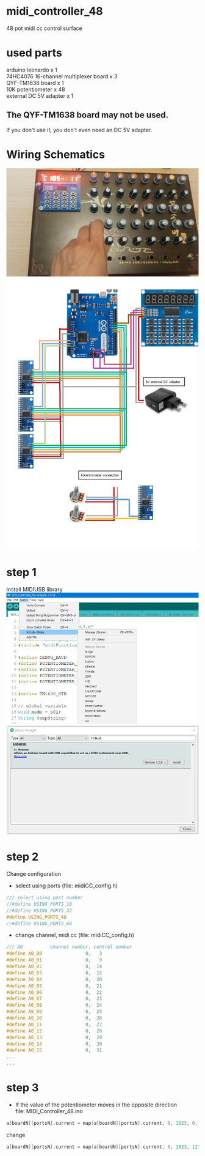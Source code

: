 # midi_controller_48
48 pot midi cc control surface  
# used parts
arduino leonardo x 1  
74HC4076 16-channel multiplexer board x 3  
QYF-TM1638 board x 1  
10K potentiometer x 48  
external DC 5V adapter x 1  

## The QYF-TM1638 board may not be used.  
If you don't use it, you don't even need an DC 5V adapter.

# Wiring Schematics
![picture](https://github.com/i2make/midi_controller_48/blob/main/midi_controller_48.jpg)
![picture](https://github.com/i2make/midi_controller_48/blob/main/midi_controller_48_small.png)

# step 1
Install MIDIUSB library
![picture](https://github.com/i2make/midi_controller_48/blob/main/manage_library.png)
![picture](https://github.com/i2make/midi_controller_48/blob/main/install_midiusb.png)

# step 2
Change configuration
- select using ports (file: midiCC_config.h)
```c++
/// select using port number
//#define USING_PORTS_16
//#define USING_PORTS_32
#define USING_PORTS_48
//#define USING_PORTS_64
```

- change channel, midi cc (file: midiCC_config.h)
```c++
/// A0          channel number, control number
#define A0_00                0,   3
#define A0_01                0,   9
#define A0_02                0,  14
#define A0_03                0,  15
#define A0_04                0,  20
#define A0_05                0,  21
#define A0_06                0,  22
#define A0_07                0,  23
#define A0_08                0,  24
#define A0_09                0,  25
#define A0_10                0,  26
#define A0_11                0,  27
#define A0_12                0,  28
#define A0_13                0,  29
#define A0_14                0,  30
#define A0_15                0,  31
...
...
```

# step 3
- If the value of the potentiometer moves in the opposite direction  
file: MIDI_Controller_48.ino
```cpp
a[boardN][portsN].current = map(a[boardN][portsN].current, 0, 1023, 0, 127);
```
change
```cpp
a[boardN][portsN].current = map(a[boardN][portsN].current, 0, 1023, 127, 0);
```

